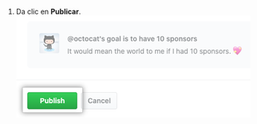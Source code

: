 1. Da clic en **Publicar**. ![Botón Publicar](/assets/images/help/sponsors/publish-goal-button.png)
